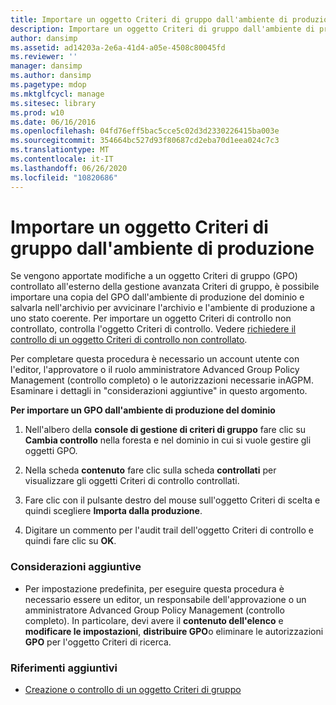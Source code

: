 ```yaml
---
title: Importare un oggetto Criteri di gruppo dall'ambiente di produzione
description: Importare un oggetto Criteri di gruppo dall'ambiente di produzione
author: dansimp
ms.assetid: ad14203a-2e6a-41d4-a05e-4508c80045fd
ms.reviewer: ''
manager: dansimp
ms.author: dansimp
ms.pagetype: mdop
ms.mktglfcycl: manage
ms.sitesec: library
ms.prod: w10
ms.date: 06/16/2016
ms.openlocfilehash: 04fd76eff5bac5cce5c02d3d2330226415ba003e
ms.sourcegitcommit: 354664bc527d93f80687cd2eba70d1eea024c7c3
ms.translationtype: MT
ms.contentlocale: it-IT
ms.lasthandoff: 06/26/2020
ms.locfileid: "10820686"
---
```

# Importare un oggetto Criteri di gruppo dall'ambiente di produzione


Se vengono apportate modifiche a un oggetto Criteri di gruppo (GPO) controllato all'esterno della gestione avanzata Criteri di gruppo, è possibile importare una copia del GPO dall'ambiente di produzione del dominio e salvarla nell'archivio per avvicinare l'archivio e l'ambiente di produzione a uno stato coerente. Per importare un oggetto Criteri di controllo non controllato, controlla l'oggetto Criteri di controllo. Vedere [richiedere il controllo di un oggetto Criteri di controllo non controllato](request-control-of-an-uncontrolled-gpo-agpm40.md).

Per completare questa procedura è necessario un account utente con l'editor, l'approvatore o il ruolo amministratore Advanced Group Policy Management (controllo completo) o le autorizzazioni necessarie inAGPM. Esaminare i dettagli in "considerazioni aggiuntive" in questo argomento.

**Per importare un GPO dall'ambiente di produzione del dominio**

1.  Nell'albero della **console di gestione di criteri di gruppo** fare clic su **Cambia controllo** nella foresta e nel dominio in cui si vuole gestire gli oggetti GPO.

2.  Nella scheda **contenuto** fare clic sulla scheda **controllati** per visualizzare gli oggetti Criteri di controllo controllati.

3.  Fare clic con il pulsante destro del mouse sull'oggetto Criteri di scelta e quindi scegliere **Importa dalla produzione**.

4.  Digitare un commento per l'audit trail dell'oggetto Criteri di controllo e quindi fare clic su **OK**.

### Considerazioni aggiuntive

-   Per impostazione predefinita, per eseguire questa procedura è necessario essere un editor, un responsabile dell'approvazione o un amministratore Advanced Group Policy Management (controllo completo). In particolare, devi avere il **contenuto dell'elenco** e **modificare le impostazioni**, **distribuire GPO**o eliminare le autorizzazioni **GPO** per l'oggetto Criteri di ricerca.

### Riferimenti aggiuntivi

-   [Creazione o controllo di un oggetto Criteri di gruppo](creating-or-controlling-a-gpo-agpm40-ed.md)

 

 





